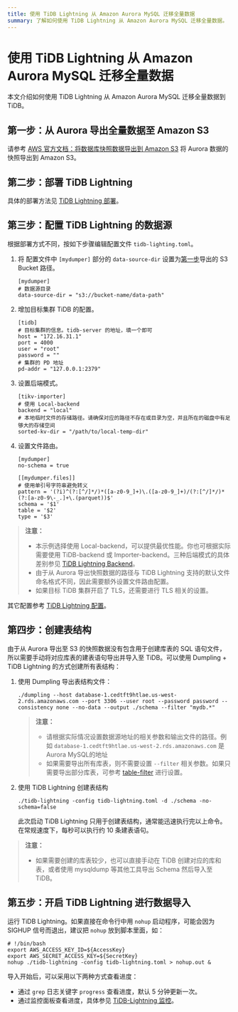 ```yaml
---
title: 使用 TiDB Lightning 从 Amazon Aurora MySQL 迁移全量数据
summary: 了解如何使用 TiDB Lightning 从 Amazon Aurora MySQL 迁移全量数据。
---
```


# 使用 TiDB Lightning 从 Amazon Aurora MySQL 迁移全量数据

本文介绍如何使用 TiDB Lightning 从 Amazon Aurora MySQL 迁移全量数据到 TiDB。

## 第一步：从 Aurora 导出全量数据至 Amazon S3

请参考 [AWS 官方文档：将数据库快照数据导出到 Amazon S3](https://docs.aws.amazon.com/zh_cn/AmazonRDS/latest/AuroraUserGuide/USER_ExportSnapshot.html) 将 Aurora 数据的快照导出到 Amazon S3。

## 第二步：部署 TiDB Lightning

具体的部署方法见 [TiDB Lightning 部署](/tidb-lightning/deploy-tidb-lightning.md)。

## 第三步：配置 TiDB Lightning 的数据源

根据部署方式不同，按如下步骤编辑配置文件 `tidb-lighting.toml`。

1. 将 配置文件中 `[mydumper]` 部分的 `data-source-dir` 设置为[第一步](#第一步从-aurora-导出全量数据至-amazon-s3)导出的 S3 Bucket 路径。

    ```
    [mydumper]
    # 数据源目录
    data-source-dir = "s3://bucket-name/data-path"
    ```

2. 增加目标集群 TiDB 的配置。

    ```
    [tidb]
    # 目标集群的信息。tidb-server 的地址，填一个即可
    host = "172.16.31.1"
    port = 4000
    user = "root"
    password = ""
    # 集群的 PD 地址
    pd-addr = "127.0.0.1:2379"
    ```

3. 设置后端模式。

    ```
    [tikv-importer]
    # 使用 Local-backend
    backend = "local"
    # 本地临时文件的存储路径。请确保对应的路径不存在或目录为空，并且所在的磁盘中有足够大的存储空间
    sorted-kv-dir = "/path/to/local-temp-dir"
    ```

4. 设置文件路由。

    ```
    [mydumper]
    no-schema = true

    [[mydumper.files]]
    # 使用单引号字符串避免转义
    pattern = '(?i)^(?:[^/]*/)*([a-z0-9_]+)\.([a-z0-9_]+)/(?:[^/]*/)*(?:[a-z0-9\-_.]+\.(parquet))$'
    schema = '$1'
    table = '$2'
    type = '$3'
    ```

> **注意：**
> 
> - 本示例选择使用 Local-backend，可以提供最优性能。你也可根据实际需要使用 TiDB-backend 或 Importer-backend。三种后端模式的具体差别参见 [TiDB Lightning Backend](/tidb-lightning/tidb-lightning-backends.md)。
> - 由于从 Aurora 导出快照数据的路径与 TiDB Lightning 支持的默认文件命名格式不同，因此需要额外设置文件路由配置。
> - 如果目标 TiDB 集群开启了 TLS，还需要进行 TLS 相关的设置。

其它配置参考 [TiDB Lightning 配置](/tidb-lightning/tidb-lightning-configuration.md)。

## 第四步：创建表结构

由于从 Aurora 导出至 S3 的快照数据没有包含用于创建库表的 SQL 语句文件，所以需要手动将对应库表的建表语句导出并导入至 TiDB。可以使用 Dumpling + TiDB Lightning 的方式创建所有表结构：

1. 使用 Dumpling 导出表结构文件：

    ```
    ./dumpling --host database-1.cedtft9htlae.us-west-2.rds.amazonaws.com --port 3306 --user root --password password --consistency none --no-data --output ./schema --filter "mydb.*"
    ```

    > **注意：**
    > 
    > - 请根据实际情况设置数据源地址的相关参数和输出文件的路径。例如 `database-1.cedtft9htlae.us-west-2.rds.amazonaws.com` 是Aurora MySQL的地址
    > - 如果需要导出所有库表，则不需要设置 `--filter` 相关参数。如果只需要导出部分库表，可参考 [table-filter](https://github.com/pingcap/tidb-tools/blob/master/pkg/table-filter/README.md) 进行设置。

2. 使用 TiDB Lightning 创建表结构

    ```
    ./tidb-lightning -config tidb-lightning.toml -d ./schema -no-schema=false 
    ```

    此次启动 TiDB Lightning 只用于创建表结构，通常能迅速执行完以上命令。在常规速度下，每秒可以执行约 10 条建表语句。

> **注意：**
> 
> - 如果需要创建的库表较少，也可以直接手动在 TiDB 创建对应的库和表，或者使用 mysqldump 等其他工具导出 Schema 然后导入至 TiDB。

## 第五步：开启 TiDB Lightning 进行数据导入

运行 TiDB Lightning。如果直接在命令行中用 `nohup` 启动程序，可能会因为 SIGHUP 信号而退出，建议把 `nohup` 放到脚本里面，如：

```
# !/bin/bash
export AWS_ACCESS_KEY_ID=${AccessKey}
export AWS_SECRET_ACCESS_KEY=${SecretKey}
nohup ./tidb-lightning -config tidb-lightning.toml > nohup.out &
```

导入开始后，可以采用以下两种方式查看进度：

- 通过 `grep` 日志关键字 `progress` 查看进度，默认 5 分钟更新一次。
- 通过监控面板查看进度，具体参见 [TiDB-Lightning 监控](/tidb-lightning/monitor-tidb-lightning.md)。
